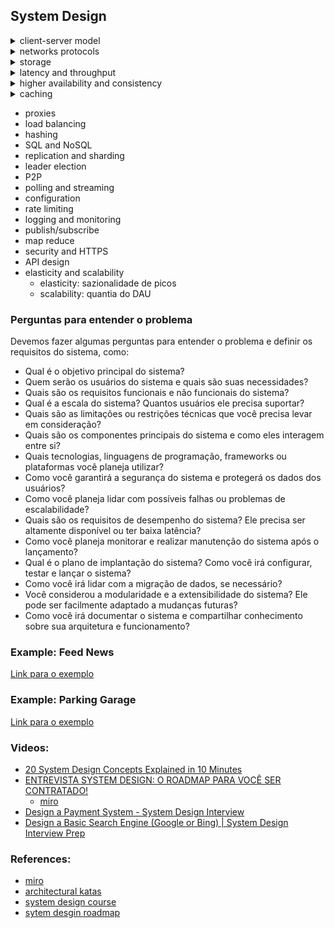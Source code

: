 ## System Design

<details>
  <summary>client-server model</summary>
  
  O modelo cliente-servidor é uma abordagem arquitetônica utilizada em sistemas de rede e aplicativos de computador, onde há uma divisão clara de papéis e responsabilidades entre os componentes chamados "cliente" e "servidor". Esse modelo permite que dispositivos ou programas se comuniquem e trabalhem juntos de maneira eficiente.

  Nesse modelo, o cliente é um dispositivo ou programa que solicita e utiliza os serviços fornecidos por outro dispositivo ou programa chamado servidor. O cliente inicia a comunicação enviando uma solicitação ao servidor, e o servidor responde a essa solicitação fornecendo os serviços ou recursos solicitados. Essa interação é baseada em um protocolo de comunicação, como HTTP (Hypertext Transfer Protocol) para aplicativos da web ou SMTP (Simple Mail Transfer Protocol) para envio de e-mails.
</details>

<details>
  <summary>networks protocols</summary>

  Os protocolos de rede são conjuntos de regras e procedimentos que governam a comunicação entre dispositivos em uma rede. Eles definem como os dispositivos trocam dados, estabelecem conexões, detectam erros, gerenciam endereçamento e realizam outras funções essenciais para a comunicação eficiente na rede. Aqui estão alguns dos protocolos de rede mais comuns:

  1. TCP/IP (Transmission Control Protocol/Internet Protocol): É o conjunto de protocolos mais amplamente utilizado na Internet. O TCP é responsável pelo controle de transmissão confiável dos dados, enquanto o IP é responsável pelo endereçamento e roteamento dos pacotes na rede.

  2. HTTP (Hypertext Transfer Protocol): É um protocolo usado para transferir recursos, como páginas da web, na World Wide Web. Ele permite a comunicação entre clientes e servidores web.

  3. HTTPS (Hypertext Transfer Protocol Secure): É uma extensão do HTTP que adiciona uma camada de segurança usando criptografia. É amplamente usado para acessar sites seguros, como serviços bancários online e compras.

  4. FTP (File Transfer Protocol): É um protocolo usado para transferir arquivos entre um cliente e um servidor em uma rede. Ele permite fazer upload, download e gerenciar arquivos em servidores remotos.

  5. SMTP (Simple Mail Transfer Protocol): É usado para enviar e-mails entre servidores de e-mail. É responsável pela transferência confiável de mensagens de e-mail pela Internet.

  6. POP3 (Post Office Protocol version 3): É um protocolo usado pelos clientes de e-mail para recuperar mensagens de um servidor de e-mail remoto. Ele permite que os usuários façam o download de e-mails para seus dispositivos.

  7. IMAP (Internet Message Access Protocol): É outro protocolo de e-mail que permite que os clientes acessem e gerenciem mensagens de e-mail armazenadas em um servidor remoto. Ao contrário do POP3, o IMAP permite que os usuários visualizem e organizem as mensagens no servidor sem precisar fazer o download delas.

  Esses são apenas alguns exemplos de protocolos de rede. Existem muitos outros protocolos que desempenham funções específicas em diferentes camadas do modelo OSI (Open Systems Interconnection) ou do modelo TCP/IP. Cada protocolo tem seu propósito e características específicas, e sua seleção depende das necessidades e requisitos da rede ou aplicativo em questão.
</details>

<details>
  <summary>storage</summary>

  O armazenamento refere-se ao processo de retenção e organização de dados, informações e arquivos em dispositivos físicos ou sistemas de armazenamento digital. É essencial para preservar e acessar dados de maneira confiável e eficiente. Existem várias formas de armazenamento, incluindo:

  1. Armazenamento local: Envolve o uso de dispositivos de armazenamento físico conectados diretamente a um computador ou servidor. Exemplos comuns incluem discos rígidos (HDDs), unidades de estado sólido (SSDs), unidades de fita e unidades ópticas (como CDs e DVDs). O armazenamento local é rápido e oferece acesso direto aos dados, mas está limitado pela capacidade física do dispositivo.

  2. Armazenamento em rede: Refere-se ao uso de dispositivos de armazenamento conectados a uma rede, como servidores de arquivos ou sistemas de armazenamento em rede (NAS - Network Attached Storage). Isso permite que vários dispositivos acessem e compartilhem os dados armazenados centralmente. É útil para compartilhar arquivos e recursos em ambientes de rede, mas também pode exigir configuração e gerenciamento adicionais.

  3. Armazenamento em nuvem: É um modelo de armazenamento baseado na Internet, onde os dados são armazenados em servidores remotos e acessados por meio da Internet. Provedores de serviços em nuvem, como Amazon Web Services (AWS), Google Cloud Platform (GCP) e Microsoft Azure, oferecem espaço de armazenamento virtualmente ilimitado, permitindo armazenar e acessar dados de qualquer lugar com conexão à Internet. O armazenamento em nuvem é escalável, flexível e geralmente oferece recursos adicionais, como backup automático e compartilhamento de arquivos.

  5. Armazenamento em memória flash: É uma tecnologia de armazenamento digital não volátil que usa chips de memória flash para armazenar dados. É amplamente usado em dispositivos como unidades USB, cartões de memória, SSDs e dispositivos móveis. A memória flash é rápida, resistente a choques e consome menos energia em comparação com as unidades de disco rígido tradicionais.

  Além disso, existem outras formas de armazenamento, como armazenamento em banco de dados, armazenamento em cache e armazenamento em memória RAM, que são otimizados para diferentes tipos de dados e aplicações específicas.

  A escolha do tipo de armazenamento depende dos requisitos individuais, como capacidade, velocidade, confiabilidade, segurança e custo. Frequentemente, uma combinação de diferentes tecnologias de armazenamento é usada para atender às necessidades específicas de um sistema ou organização.
</details>

<details>
  <summary>latency and throughput</summary>

  Latência e taxa de transferência (throughput) são dois conceitos importantes relacionados ao desempenho e eficiência de sistemas de comunicação e armazenamento de dados. Ambos têm um impacto significativo na experiência do usuário e na capacidade de processamento dos sistemas. Vamos entender melhor cada um deles:

  1. Latência: A latência é o tempo decorrido entre o envio de uma solicitação de dados e o recebimento da resposta. É uma medida do atraso que ocorre durante a transmissão ou processamento de informações. A latência é influenciada por vários fatores, como a distância física entre os dispositivos, a velocidade do meio de comunicação utilizado (por exemplo, cabos de fibra ótica ou conexões sem fio), o tempo de processamento necessário nos dispositivos envolvidos e a eficiência dos protocolos de comunicação utilizados. Uma latência menor é desejável, pois implica em tempos de resposta mais rápidos e maior agilidade nos sistemas.

  2. Taxa de transferência (Throughput): A taxa de transferência é a quantidade de dados que pode ser transmitida em um determinado período de tempo. É uma medida da capacidade de processamento ou da largura de banda de um sistema. A taxa de transferência é influenciada por vários fatores, como a largura de banda da rede, a capacidade de processamento dos dispositivos envolvidos, o tipo de meio de comunicação utilizado e a eficiência dos protocolos de comunicação. Uma taxa de transferência mais alta é desejável, pois indica uma maior capacidade de processamento e transmissão de dados.

  É importante observar que a latência e a taxa de transferência são conceitos distintos, embora estejam relacionados. Uma alta taxa de transferência pode ajudar a reduzir o tempo total necessário para transmitir uma grande quantidade de dados, enquanto uma baixa latência pode melhorar a responsividade de uma aplicação ou sistema em tempo real. Ambos os aspectos são relevantes em diferentes contextos e precisam ser considerados ao projetar e avaliar sistemas de comunicação e armazenamento de dados, dependendo dos requisitos específicos e das necessidades do uso pretendido.

</details>

<details>
  <summary>higher availability and consistency</summary>

  Alta disponibilidade e consistência são dois conceitos fundamentais em sistemas distribuídos e serviços online. Ambos visam garantir a confiabilidade e a qualidade dos sistemas em diferentes aspectos. Vamos entender melhor cada um deles:

  1. Alta disponibilidade: A alta disponibilidade refere-se à capacidade de um sistema ou serviço estar continuamente disponível e acessível aos usuários, com um tempo de inatividade mínimo. Isso implica que o sistema esteja funcionando corretamente e que os usuários possam acessá-lo sempre que precisarem. Para alcançar alta disponibilidade, são implementadas medidas como redundância de hardware e software, replicação de dados, balanceamento de carga, sistemas de recuperação de falhas e tolerância a falhas. Essas estratégias garantem que, mesmo se ocorrerem falhas em componentes individuais, o sistema continue operacional e os serviços permaneçam disponíveis para os usuários.

  2. Consistência: A consistência refere-se à propriedade de um sistema de garantir que todos os seus nós ou componentes tenham uma visão coerente e atualizada dos dados. Em sistemas distribuídos, onde várias cópias dos dados são mantidas em diferentes nós, garantir a consistência dos dados é um desafio. A consistência pode ser alcançada através de técnicas de sincronização e controle de concorrência, onde as operações de escrita e leitura são coordenadas para evitar leituras desatualizadas ou inconsistências nos dados. Diferentes modelos de consistência, como consistência forte ou consistência eventual, são adotados com base nos requisitos específicos do sistema e das aplicações.

  É importante destacar que há um trade-off entre alta disponibilidade e consistência. Em muitos casos, manter alta disponibilidade pode resultar em algum grau de inconsistência temporária nos dados, enquanto garantir uma consistência estrita pode levar a períodos de inatividade para sincronização e atualização dos dados. A escolha entre alta disponibilidade e consistência depende dos requisitos e das necessidades do sistema ou serviço em questão. Alguns sistemas podem priorizar a alta disponibilidade em cenários onde a disponibilidade contínua é crítica, enquanto outros podem priorizar a consistência em cenários onde a precisão dos dados é fundamental.
</details>

<details>
  <summary>caching</summary>

  Caching (ou cache) é uma técnica amplamente utilizada em sistemas de computação para melhorar o desempenho e a eficiência ao armazenar dados temporariamente em um local mais rápido e de acesso mais rápido do que a fonte original. O cache é uma memória auxiliar que armazena cópias de dados frequentemente acessados para fornecer acesso rápido a esses dados, reduzindo a necessidade de acessar a fonte original, que pode ser mais lenta.

  Quando um sistema faz uma solicitação por determinados dados, a primeira instância é verificar se esses dados estão disponíveis no cache. Se os dados estiverem no cache, eles são acessados diretamente, evitando a necessidade de recuperá-los da fonte original. Isso resulta em tempos de acesso mais rápidos e uma melhoria geral no desempenho.

  O cache é usado em vários níveis e em diferentes componentes de sistemas de computação. Alguns exemplos comuns incluem:

  1. Cache de hardware: Processadores modernos possuem caches embutidos em diferentes níveis (L1, L2, L3) para armazenar cópias de dados e instruções frequentemente utilizados. Esses caches são projetados para minimizar a latência de acesso à memória principal e acelerar a execução de instruções.

  2. Cache de software: Aplicativos e sistemas operacionais também podem utilizar caches em nível de software para armazenar dados frequentemente acessados. Isso pode incluir o cache de páginas da web em navegadores, cache de banco de dados, cache de arquivos em sistemas de arquivos, entre outros.

  3. Cache de rede: Em redes de computadores, os caches são usados para armazenar cópias de páginas da web, objetos de mídia, arquivos e outros dados frequentemente acessados. Isso é especialmente útil em servidores proxy, servidores de conteúdo em CDN (Content Delivery Network) e outros dispositivos de rede, que podem fornecer respostas mais rápidas aos clientes ao acessar dados armazenados em cache localmente.

  4. Cache de aplicativo: Aplicativos podem implementar caches para armazenar resultados de cálculos computacionalmente intensivos, resultados de consultas de banco de dados ou qualquer dado que possa ser reutilizado posteriormente. Esses caches ajudam a evitar o processamento repetido e a acelerar a resposta do aplicativo.

  Ao implementar caches, é necessário considerar estratégias de gerenciamento, como a substituição de dados no cache (políticas de substituição) e a atualização dos dados em cache para refletir mudanças na fonte original (invalidação ou expiração). O tamanho do cache também precisa ser considerado para equilibrar o espaço de armazenamento disponível e o benefício do cache.

  O caching é uma técnica poderosa para melhorar o desempenho, reduzir a carga em sistemas e otimizar a experiência do usuário, tornando o acesso a dados frequentes mais rápido e eficiente.
</details>

- proxies
- load balancing
- hashing
- SQL and NoSQL
- replication and sharding
- leader election
- P2P
- polling and streaming
- configuration
- rate limiting
- logging and monitoring
- publish/subscribe
- map reduce
- security and HTTPS
- API design
- elasticity and scalability
  - elasticity: sazionalidade de picos
  - scalability: quantia do DAU

### Perguntas para entender o problema

  Devemos fazer algumas perguntas para entender o problema e definir os requisitos do sistema, como:

  - Qual é o objetivo principal do sistema?
  - Quem serão os usuários do sistema e quais são suas necessidades?
  - Quais são os requisitos funcionais e não funcionais do sistema?
  - Qual é a escala do sistema? Quantos usuários ele precisa suportar?
  - Quais são as limitações ou restrições técnicas que você precisa levar em consideração?
  - Quais são os componentes principais do sistema e como eles interagem entre si?
  - Quais tecnologias, linguagens de programação, frameworks ou plataformas você planeja utilizar?
  - Como você garantirá a segurança do sistema e protegerá os dados dos usuários?
  - Como você planeja lidar com possíveis falhas ou problemas de escalabilidade?
  - Quais são os requisitos de desempenho do sistema? Ele precisa ser altamente disponível ou ter baixa latência?
  - Como você planeja monitorar e realizar manutenção do sistema após o lançamento?
  - Qual é o plano de implantação do sistema? Como você irá configurar, testar e lançar o sistema?
  - Como você irá lidar com a migração de dados, se necessário?
  - Você considerou a modularidade e a extensibilidade do sistema? Ele pode ser facilmente adaptado a mudanças futuras?
  - Como você irá documentar o sistema e compartilhar conhecimento sobre sua arquitetura e funcionamento?

### Example: Feed News
  
  [Link para o exemplo](examples/feed-news.md)

### Example: Parking Garage
  
  [Link para o exemplo](examples/parking-garage.md)

### Videos:

  - [20 System Design Concepts Explained in 10 Minutes](https://www.youtube.com/watch?v=i53Gi_K3o7I)
  - [ENTREVISTA SYSTEM DESIGN: O ROADMAP PARA VOCÊ SER CONTRATADO!](https://www.youtube.com/watch?v=-NF06EaAr0I&list=PLs-l5bSgIMhAIi4QIWvzwdyoTFXj9CDFv&index=4)
    - [miro](https://miro.com/app/board/uXjVPfOXbs8=/) 
  - [Design a Payment System - System Design Interview](https://www.youtube.com/watch?v=olfaBgJrUBI) 
  - [Design a Basic Search Engine (Google or Bing) | System Design Interview Prep](https://www.youtube.com/watch?v=0LTXCcVRQi0)

### References:

- [miro](https://miro.com/app/board/uXjVORFgFfA=/)
- [architectural katas](https://nealford.com/katas/list.html)
- [system design course](https://github.com/karanpratapsingh/system-design)
- [sytem desgin roadmap](https://roadmap.sh/system-design)